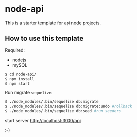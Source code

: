 # node-api
This is a starter template for api node projects.

## How to use this template

Required:

* nodejs
* mySQL


```bash
$ cd node-api/
$ npm install
$ npm start
```

Run migrate `sequelize`:

```bash
$ ./node_modules/.bin/sequelize db:migrate
$ ./node_modules/.bin/sequelize db:migrate:undo #rollback
$ ./node_modules/.bin/sequelize db:seed #run seeders
```

start server [http://localhost:3000/api](http://localhost:3000/api) 

:-)
